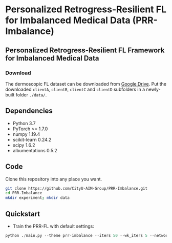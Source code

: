 # Personalized Retrogress-Resilient FL for Imbalanced Medical Data (PRR-Imbalance)

## Personalized Retrogress-Resilient FL Framework for Imbalanced Medical Data

### Download
The dermoscopic FL dataset can be downloaded from [Google Drive](https://drive.google.com/drive/folders/1N4bNcy09nizkEi___venM0su0hf23jO_?usp=sharing). Put the downloaded ```clientA```, ```clientB```, ```clientC``` and ```clientD``` subfolders in a newly-built folder ```./data/```.

## Dependencies
* Python 3.7
* PyTorch >= 1.7.0
* numpy 1.19.4
* scikit-learn 0.24.2
* scipy 1.6.2
* albumentations 0.5.2

## Code
Clone this repository into any place you want.
```bash
git clone https://github.com/CityU-AIM-Group/PRR-Imbalance.git
cd PRR-Imbalance
mkdir experiment; mkdir data
```

## Quickstart 
* Train the PRR-FL with default settings:
```python
python ./main.py --theme prr-imbalance --iters 50 --wk_iters 5 --network vgg_nb --l_rate 0.7 --lr 1e-2 
```
